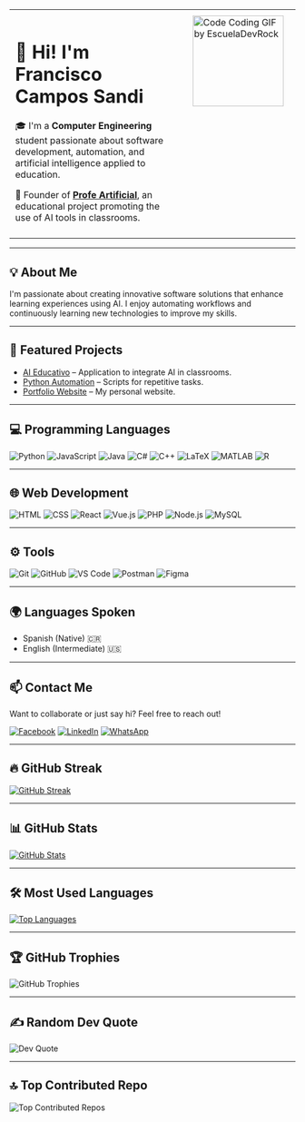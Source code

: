 <table style="width:100%; border-collapse: collapse;">
  <tr>
    <td style="vertical-align: top; padding: 10px; width: 60%;">
      <h1>👋 Hi! I'm Francisco Campos Sandi</h1>
      <p>🎓 I'm a <strong>Computer Engineering</strong> student passionate about software development, automation, and artificial intelligence applied to education.</p>
      <p>🧠 Founder of <a href="https://www.facebook.com/profile.php?id=61563914024424" target="_blank" rel="noopener noreferrer"><strong>Profe Artificial</strong></a>, an educational project promoting the use of AI tools in classrooms.</p>
    </td>
    <td style="vertical-align: top; padding: 10px; width: 40%;">
      <img src="https://github.com/user-attachments/assets/336b3c2d-64a3-498b-9ee9-9091f44b940c" alt="Code Coding GIF by EscuelaDevRock" width="160" style="display: block; margin: 0 auto;" />
    </td>
  </tr>
</table>

<hr/>

<h2>💡 About Me</h2>
<p>I'm passionate about creating innovative software solutions that enhance learning experiences using AI. I enjoy automating workflows and continuously learning new technologies to improve my skills.</p>

<hr/>

<h2>🚀 Featured Projects</h2>
<ul>
  <li><a href="https://github.com/tuUsuario/proyectoAI" target="_blank" rel="noopener noreferrer">AI Educativo</a> – Application to integrate AI in classrooms.</li>
  <li><a href="https://github.com/tuUsuario/automatizacion-python" target="_blank" rel="noopener noreferrer">Python Automation</a> – Scripts for repetitive tasks.</li>
  <li><a href="https://tuUsuario.github.io/portfolio" target="_blank" rel="noopener noreferrer">Portfolio Website</a> – My personal website.</li>
</ul>

<hr/>

<h2>💻 Programming Languages</h2>
<p>
  <img src="https://img.shields.io/badge/-Python-3776AB?style=for-the-badge&logo=python&logoColor=white" alt="Python" />
  <img src="https://img.shields.io/badge/-JavaScript-F7DF1E?style=for-the-badge&logo=javascript&logoColor=black" alt="JavaScript" />
  <img src="https://img.shields.io/badge/-Java-007396?style=for-the-badge&logo=java&logoColor=white" alt="Java" />
  <img src="https://img.shields.io/badge/-C%23-239120?style=for-the-badge&logo=c-sharp&logoColor=white" alt="C#" />
  <img src="https://img.shields.io/badge/-C++-00599C?style=for-the-badge&logo=c%2B%2B&logoColor=white" alt="C++" />
  <img src="https://img.shields.io/badge/-LaTeX-008080?style=for-the-badge&logo=latex&logoColor=white" alt="LaTeX" />
  <img src="https://img.shields.io/badge/-MATLAB-0076A8?style=for-the-badge&logo=matlab&logoColor=white" alt="MATLAB" />
  <img src="https://img.shields.io/badge/-R-276DC3?style=for-the-badge&logo=r&logoColor=white" alt="R" />
</p>

<hr/>

<h2>🌐 Web Development</h2>
<p>
  <img src="https://img.shields.io/badge/-HTML-E34F26?style=for-the-badge&logo=html5&logoColor=white" alt="HTML" />
  <img src="https://img.shields.io/badge/-CSS-1572B6?style=for-the-badge&logo=css3&logoColor=white" alt="CSS" />
  <img src="https://img.shields.io/badge/-React-61DAFB?style=for-the-badge&logo=react&logoColor=black" alt="React" />
  <img src="https://img.shields.io/badge/-Vue.js-4FC08D?style=for-the-badge&logo=vue.js&logoColor=white" alt="Vue.js" />
  <img src="https://img.shields.io/badge/-PHP-777BB4?style=for-the-badge&logo=php&logoColor=white" alt="PHP" />
  <img src="https://img.shields.io/badge/-Node.js-339933?style=for-the-badge&logo=node.js&logoColor=white" alt="Node.js" />
  <img src="https://img.shields.io/badge/-MySQL-4479A1?style=for-the-badge&logo=mysql&logoColor=white" alt="MySQL" />
</p>

<hr/>

<h2>⚙️ Tools</h2>
<p>
  <img src="https://img.shields.io/badge/-Git-F05032?style=for-the-badge&logo=git&logoColor=white" alt="Git" />
  <img src="https://img.shields.io/badge/-GitHub-181717?style=for-the-badge&logo=github&logoColor=white" alt="GitHub" />
  <img src="https://img.shields.io/badge/-VS%20Code-007ACC?style=for-the-badge&logo=visual-studio-code&logoColor=white" alt="VS Code" />
  <img src="https://img.shields.io/badge/-Postman-FF6C37?style=for-the-badge&logo=postman&logoColor=white" alt="Postman" />
  <img src="https://img.shields.io/badge/-Figma-F24E1E?style=for-the-badge&logo=figma&logoColor=white" alt="Figma" />
</p>

<hr/>

<h2>🌍 Languages Spoken</h2>
<ul>
  <li>Spanish (Native) 🇨🇷</li>
  <li>English (Intermediate) 🇺🇸</li>
</ul>

<hr/>

<h2>📫 Contact Me</h2>
<p>Want to collaborate or just say hi? Feel free to reach out!</p>
<p>
  <a href="https://www.facebook.com/profile.php?id=61563914024424" target="_blank" rel="noopener noreferrer"><img src="https://img.shields.io/badge/Facebook-1877F2?style=for-the-badge&logo=facebook&logoColor=white" alt="Facebook" /></a>
  <a href="https://www.linkedin.com/in/francisco-campos-8269832a5/" target="_blank" rel="noopener noreferrer"><img src="https://img.shields.io/badge/LinkedIn-0A66C2?style=for-the-badge&logo=linkedin&logoColor=white" alt="LinkedIn" /></a>
  <a href="https://wa.me/506XXXXXXXX" target="_blank" rel="noopener noreferrer"><img src="https://img.shields.io/badge/WhatsApp-25D366?style=for-the-badge&logo=whatsapp&logoColor=white" alt="WhatsApp" /></a>
</p>

<hr/>

<h2>🔥 GitHub Streak</h2>
<p>
  <a href="https://git.io/streak-stats" target="_blank" rel="noopener noreferrer">
    <img src="https://streak-stats.demolab.com?user=Francisco-Campos-S&theme=gruvbox_duo&hide_border=false&border_radius=6.5" alt="GitHub Streak" />
  </a>
</p>

<hr/>

<h2>📊 GitHub Stats</h2>
<p>
  <a href="https://github.com/anuraghazra/github-readme-stats" target="_blank" rel="noopener noreferrer">
    <img src="https://github-readme-stats.vercel.app/api?username=Francisco-Campos-S&show_icons=true&theme=gruvbox&hide_border=false&border_radius=6.5" alt="GitHub Stats" />
  </a>
</p>

<hr/>

<h2>🛠️ Most Used Languages</h2>
<p>
  <a href="https://github.com/Francisco-Campos-S/github-readme-stats" target="_blank" rel="noopener noreferrer">
    <img src="https://github-readme-stats.vercel.app/api/top-langs/?username=Francisco-Campos-S&layout=compact&theme=tokyonight" alt="Top Languages" />
  </a>
</p>

<hr/>

<h2>🏆 GitHub Trophies</h2>
<p>
  <img src="https://github-profile-trophy.vercel.app/?username=Francisco-Campos-S&theme=radical&no-frame=false&no-bg=true&margin-w=4" alt="GitHub Trophies" />
</p>

<hr/>

<h2>✍️ Random Dev Quote</h2>
<p>
  <img src="https://quotes-github-readme.vercel.app/api?type=horizontal&theme=radical" alt="Dev Quote" />
</p>

<hr/>

<h2>🔝 Top Contributed Repo</h2>
<p>
  <img src="https://github-contributor-stats.vercel.app/api?username=Francisco-Campos-S&limit=5&theme=dark&combine_all_yearly_contributions=true" alt="Top Contributed Repos" />
</p>

